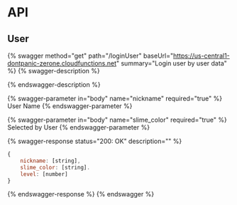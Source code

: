 # API

## User

{% swagger method="get" path="/loginUser" baseUrl="https://us-central1-dontpanic-zerone.cloudfunctions.net" summary="Login user by user data" %}
{% swagger-description %}

{% endswagger-description %}

{% swagger-parameter in="body" name="nickname" required="true" %}
User Name
{% endswagger-parameter %}

{% swagger-parameter in="body" name="slime_color" required="true" %}
Selected by User
{% endswagger-parameter %}

{% swagger-response status="200: OK" description="" %}
```javascript
{
    nickname: [string],
    slime_color: [string].
    level: [number]
}
```
{% endswagger-response %}
{% endswagger %}
